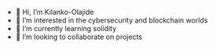 - 👋 Hi, I’m Kilanko-Olajide
- 👀 I’m interested in the cybersecurity and blockchain worlds
- 🌱 I’m currently learning solidity
- 💞️ I’m looking to collaborate on projects


<!---
Kilanko-Olajide/Kilanko-Olajide is a ✨ special ✨ repository because its `README.md` (this file) appears on your GitHub profile.
You can click the Preview link to take a look at your changes.
--->

